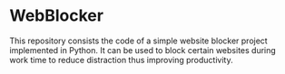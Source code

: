 # WebBlocker
This repository consists the code of a simple website blocker project implemented in Python. It can be used to block certain websites during work time to reduce distraction thus improving productivity.
